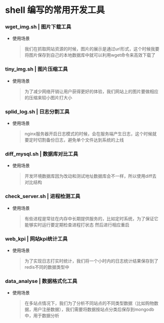 # shell 编写的常用开发工具
### wget_img.sh | 图片下载工具
* 使用场景
    >我们在抓取网站资源的时候，图片的展示是通过url形式，这个时候我要将图片保存到自己的本地数据库中就可以利用wget命令来高效下载了    
### tiny_img.sh | 图片压缩工具
* 使用场景
    >为了减少网络开销让用户获得更好的体验，我们网站上的图片要做相应的压缩来较小图片打大小
### splid_log.sh | 日志分割工具
* 使用场景
    >nginx服务器开启日志模式的时候，会在服务端产生日志，这个时候就要定时切割备份日志，避免单个文件达到系统的上线
### diff_mysql.sh | 数据库对比工具
* 使用场景
    >开发环境数据库因为改动和测试地址数据库会不一样，所以使用diff去对比结构
### check_server.sh | 进程检测工具
* 使用场景
    >有些进程是常驻在内存中长期提供服务的，比如定时系统，为了保证它能够实时运行要定期检查进程打状态 然后进行相应重启
### web_kpi | 网站kpi统计工具 
* 使用场景
    >为了实现日志打实时统计，我们将一个小时内的日志统计结果保存到了redis不同的数据类型中
### data_analyse | 数据格式化工具
* 使用场景
    >在多站点情况下，我们为了分析不同站点的不同类型数据（比如购物数据，用户注册数据），我们需要将数据按站点分类后保存到mongodb中，用于数据分析
